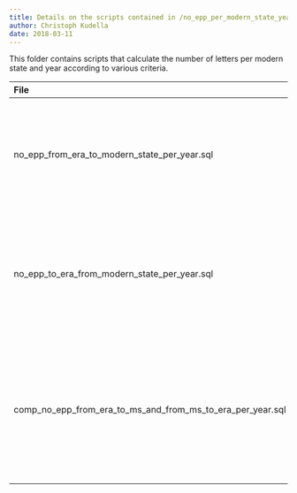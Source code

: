 ```yaml
---
title: Details on the scripts contained in /no_epp_per_modern_state_year/
author: Christoph Kudella
date: 2018-03-11
---
```

This folder contains scripts that calculate the number of letters per modern state and year according to various criteria.

| File | Description |
| :------------- | :------------- |
| no_epp_from_era_to_modern_state_per_year.sql | This query calculates the number of letters Erasmus sent per year to the individual modern states. |
| no_epp_to_era_from_modern_state_per_year.sql | This query calculates the number of letters sent per year from the individual modern states to Erasmus. |
| comp_no_epp_from_era_to_ms_and_from_ms_to_era_per_year.sql | This query calculates both the number of letters Erasmus sent per year to the individual modern states as well as the inverse. |
